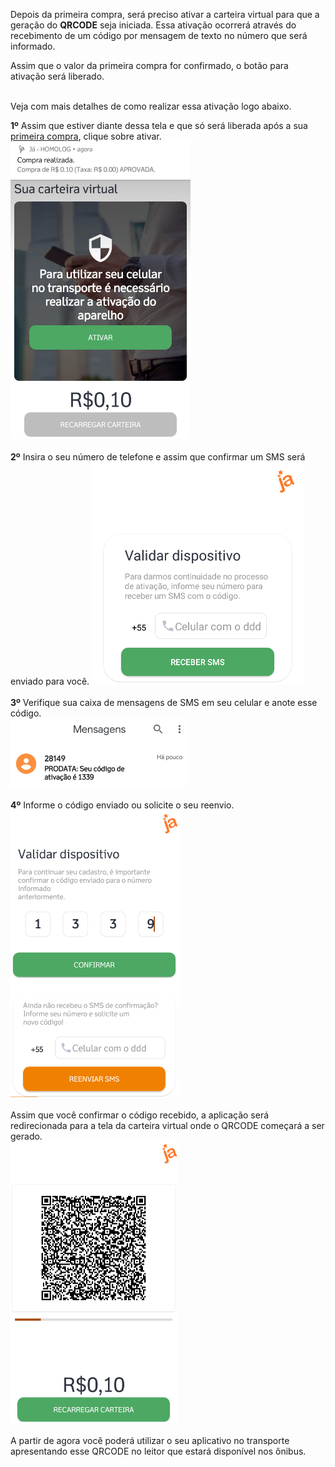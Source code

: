 Depois da primeira compra, será preciso ativar a carteira virtual para que a geração do **QRCODE** seja iniciada. Essa ativação ocorrerá através do recebimento de um código por mensagem de texto no número que será informado.


Assim que o valor da primeira compra for confirmado, o botão para ativação será liberado. <br><br>

Veja com mais detalhes de como realizar essa ativação logo abaixo.

**1º** Assim que estiver diante dessa tela e que só será liberada após a sua [primeira compra](/ABT-%2D-QRCODE-%2D-app-para-uso-no-transporte-público/3.-Primeira-compra), clique sobre ativar.<br>
![image.png](/.attachments/image-27173e14-5cd1-4cd7-a661-148e56682901.png)<br><br>
**2º** Insira o seu número de telefone e assim que confirmar um SMS será enviado para você.
![image.png](/.attachments/image-9421a52b-ad2e-4692-820c-604caf08887b.png)<br><br>
**3º** Verifique sua caixa de mensagens de SMS em seu celular e anote esse código.<br>
![image.png](/.attachments/image-d2818c68-02cf-40d9-ad80-83f1d1238fa6.png)<br><br>
**4º** Informe o código enviado ou solicite o seu reenvio.<br>
![image.png](/.attachments/image-e6a7893d-238a-4c34-8bc3-46e3ae2b8df9.png)<br><br>
Assim que você confirmar o código recebido, a aplicação será redirecionada para a tela da carteira virtual onde o QRCODE começará a ser gerado.<br>
![image.png](/.attachments/image-b03b3bb1-efee-4829-8417-7de65e17de57.png)

A partir de agora você poderá utilizar o seu aplicativo no transporte apresentando esse QRCODE no leitor que estará disponível nos ônibus.


